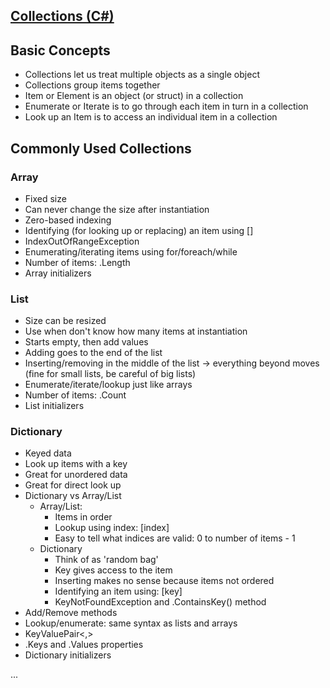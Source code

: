 ## [Collections (C#)](https://docs.microsoft.com/en-us/dotnet/csharp/programming-guide/concepts/collections)

## Basic Concepts
- Collections let us treat multiple objects as a single object
- Collections group items together
- Item or Element is an object (or struct) in a collection
- Enumerate or Iterate is to go through each item in turn in a collection
- Look up an Item is to access an individual item in a collection

## Commonly Used Collections
### Array
- Fixed size
- Can never change the size after instantiation
- Zero-based indexing
- Identifying (for looking up or replacing) an item using []
- IndexOutOfRangeException
- Enumerating/iterating items using for/foreach/while
- Number of items: .Length
- Array initializers

### List
- Size can be resized
- Use when don't know how many items at instantiation
- Starts empty, then add values
- Adding goes to the end of the list
- Inserting/removing in the middle of the list -> everything beyond moves (fine for small lists, be careful of big lists)
- Enumerate/iterate/lookup just like arrays
- Number of items: .Count
- List initializers

### Dictionary
- Keyed data
- Look up items with a key
- Great for unordered data
- Great for direct look up
- Dictionary vs Array/List
  + Array/List:
    + Items in order
    + Lookup using index: [index]
    + Easy to tell what indices are valid: 0 to number of items - 1
  + Dictionary
    + Think of as 'random bag'
    + Key gives access to the item
    + Inserting makes no sense because items not ordered
    + Identifying an item using: [key]
    + KeyNotFoundException and .ContainsKey() method
- Add/Remove methods
- Lookup/enumerate: same syntax as lists and arrays
- KeyValuePair<,>
- .Keys and .Values properties
- Dictionary initializers

...
